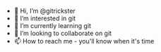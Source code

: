 - 👋 Hi, I’m @gitrickster
- 👀 I’m interested in git
- 🌱 I’m currently learning git
- 💞️ I’m looking to collaborate on git
- 📫 How to reach me - you'll know when it's time

<!---
gitrickster/gitrickster is a ✨ special ✨ repository because its `README.md` (this file) appears on your GitHub profile.
You can click the Preview link to take a look at your changes.
--->
